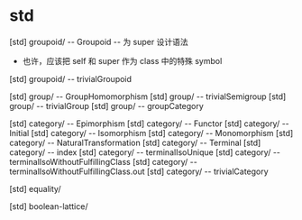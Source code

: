 # std

[std] groupoid/ -- Groupoid -- 为 super 设计语法

- 也许，应该把 self 和 super 作为 class 中的特殊 symbol

[std] groupoid/ -- trivialGroupoid

[std] group/ -- GroupHomomorphism
[std] group/ -- trivialSemigroup
[std] group/ -- trivialGroup
[std] group/ -- groupCategory

[std] category/ -- Epimorphism
[std] category/ -- Functor
[std] category/ -- Initial
[std] category/ -- Isomorphism
[std] category/ -- Monomorphism
[std] category/ -- NaturalTransformation
[std] category/ -- Terminal
[std] category/ -- index
[std] category/ -- terminalIsoUnique
[std] category/ -- terminalIsoWithoutFulfillingClass
[std] category/ -- terminalIsoWithoutFulfillingClass.out
[std] category/ -- trivialCategory

[std] equality/

[std] boolean-lattice/
